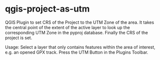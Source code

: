 # qgis-project-as-utm
QGIS Plugin to set CRS of the Project to the UTM Zone of the area. It takes the central point of the extent of the active layer to look up the corresponding UTM Zone in the pyproj database. Finally the CRS of the project is set.

Usage: Select a layer that only contains features within the area of interest, e.g. an opened GPX track. Press the UTM Button in the Plugins Toolbar.



